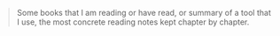 > Some books that I am reading or have read, or summary of a tool that I use, the most concrete reading notes kept chapter by chapter.
